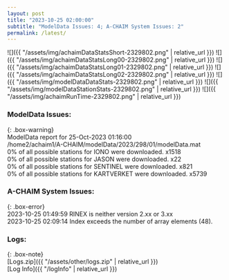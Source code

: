 ```yaml
---
layout: post
title: "2023-10-25 02:00:00"
subtitle: "ModelData Issues: 4; A-CHAIM System Issues: 2"
permalink: /latest/
---
```


![]({{ "/assets/img/achaimDataStatsShort-2329802.png" | relative_url }})
![]({{ "/assets/img/achaimDataStatsLong00-2329802.png" | relative_url }})
![]({{ "/assets/img/achaimDataStatsLong01-2329802.png" | relative_url }})
![]({{ "/assets/img/achaimDataStatsLong02-2329802.png" | relative_url }})
![]({{ "/assets/img/modelDataDataStats-2329802.png" | relative_url }})
![]({{ "/assets/img/modelDataStationStats-2329802.png" | relative_url }})
![]({{ "/assets/img/achaimRunTime-2329802.png" | relative_url }})


### ModelData Issues:  
  
{: .box-warning}  
 ModelData report for 25-Oct-2023 01:16:00   
 /home2/achaim1/A-CHAIM/modelData/2023/298/01/modelData.mat   
 0% of all possible stations for IONO were downloaded. x1518   
 0% of all possible stations for JASON were downloaded. x22   
 0% of all possible stations for SENTINEL were downloaded. x821   
 0% of all possible stations for KARTVERKET were downloaded. x5739   
  
### A-CHAIM System Issues:  
  
{: .box-error}  
2023-10-25 01:49:59 RINEX is neither version 2.xx or 3.xx  
2023-10-25 02:09:14 Index exceeds the number of array elements (48).  

### Logs:  
  
{: .box-note}  
[Logs.zip]({{ "/assets/other/logs.zip" | relative_url }})  
[Log Info]({{ "/logInfo" | relative_url }})  
